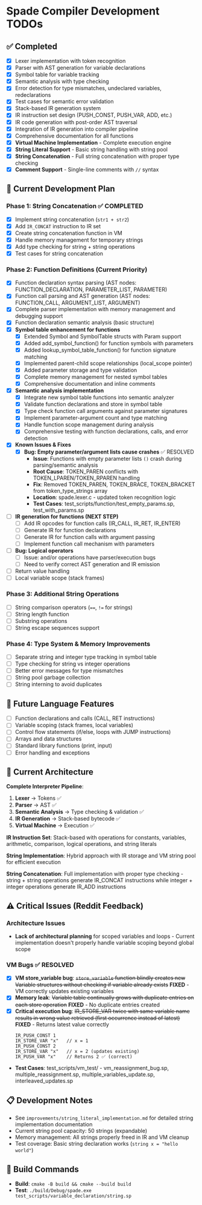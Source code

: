 # Spade Compiler Development TODOs

## ✅ Completed
- [x] Lexer implementation with token recognition
- [x] Parser with AST generation for variable declarations  
- [x] Symbol table for variable tracking
- [x] Semantic analysis with type checking
- [x] Error detection for type mismatches, undeclared variables, redeclarations
- [x] Test cases for semantic error validation
- [x] Stack-based IR generation system
- [x] IR instruction set design (PUSH_CONST, PUSH_VAR, ADD, etc.)
- [x] IR code generation with post-order AST traversal
- [x] Integration of IR generation into compiler pipeline
- [x] Comprehensive documentation for all functions
- [x] **Virtual Machine Implementation** - Complete execution engine
- [x] **String Literal Support** - Basic string handling with string pool
- [x] **String Concatenation** - Full string concatenation with proper type checking
- [x] **Comment Support** - Single-line comments with `//` syntax

## 🔄 Current Development Plan

### Phase 1: String Concatenation ✅ COMPLETED
- [x] Implement string concatenation (`str1 + str2`)
- [x] Add `IR_CONCAT` instruction to IR set
- [x] Create string concatenation function in VM
- [x] Handle memory management for temporary strings
- [x] Add type checking for string + string operations
- [x] Test cases for string concatenation

### Phase 2: Function Definitions (Current Priority)
- [x] Function declaration syntax parsing (AST nodes: FUNCTION_DECLARATION, PARAMETER_LIST, PARAMETER)
- [x] Function call parsing and AST generation (AST nodes: FUNCTION_CALL, ARGUMENT_LIST, ARGUMENT)
- [x] Complete parser implementation with memory management and debugging support
- [x] Function declaration semantic analysis (basic structure)
- [x] **Symbol table enhancement for functions**
  - [x] Extended Symbol and SymbolTable structs with Param support
  - [x] Added add_symbol_function() for function symbols with parameters
  - [x] Added lookup_symbol_table_function() for function signature matching
  - [x] Implemented parent-child scope relationships (local_scope pointer)
  - [x] Added parameter storage and type validation
  - [x] Complete memory management for nested symbol tables
  - [x] Comprehensive documentation and inline comments
- [x] **Semantic analysis implementation**
  - [x] Integrate new symbol table functions into semantic analyzer
  - [x] Validate function declarations and store in symbol table
  - [x] Type check function call arguments against parameter signatures
  - [x] Implement parameter-argument count and type matching
  - [x] Handle function scope management during analysis
  - [x] Comprehensive testing with function declarations, calls, and error detection
- [x] **Known Issues & Fixes**
  - [x] **Bug: Empty parameter/argument lists cause crashes** ✅ RESOLVED
    - **Issue**: Functions with empty parameter lists `()` crash during parsing/semantic analysis
    - **Root Cause**: TOKEN_PAREN conflicts with TOKEN_LPAREN/TOKEN_RPAREN handling
    - **Fix**: Removed TOKEN_PAREN, TOKEN_BRACE, TOKEN_BRACKET from token_type_strings array
    - **Location**: spade.lexer.c - updated token recognition logic
    - **Test Cases**: test_scripts/function/test_empty_params.sp, test_with_params.sp
- [ ] **IR generation for functions (NEXT STEP)**
  - [ ] Add IR opcodes for function calls (IR_CALL, IR_RET, IR_ENTER)
  - [ ] Generate IR for function declarations
  - [ ] Generate IR for function calls with argument passing
  - [ ] Implement function call mechanism with parameters
- [ ] **Bug: Logical operators** 
  - [ ] Issue: and/or operations have parser/execution bugs
  - [ ] Need to verify correct AST generation and IR emission
- [ ] Return value handling
- [ ] Local variable scope (stack frames)

### Phase 3: Additional String Operations
- [ ] String comparison operators (`==`, `!=` for strings)
- [ ] String length function
- [ ] Substring operations
- [ ] String escape sequences support

### Phase 4: Type System & Memory Improvements
- [ ] Separate string and integer type tracking in symbol table
- [ ] Type checking for string vs integer operations
- [ ] Better error messages for type mismatches
- [ ] String pool garbage collection
- [ ] String interning to avoid duplicates

## 🚀 Future Language Features
- [ ] Function declarations and calls (CALL, RET instructions)
- [ ] Variable scoping (stack frames, local variables)
- [ ] Control flow statements (if/else, loops with JUMP instructions)
- [ ] Arrays and data structures
- [ ] Standard library functions (print, input)
- [ ] Error handling and exceptions

## 📝 Current Architecture
**Complete Interpreter Pipeline**:
1. **Lexer** → Tokens ✅
2. **Parser** → AST ✅
3. **Semantic Analysis** → Type checking & validation ✅
4. **IR Generation** → Stack-based bytecode ✅
5. **Virtual Machine** → Execution ✅

**IR Instruction Set**: Stack-based with operations for constants, variables, arithmetic, comparison, logical operations, and string literals

**String Implementation**: Hybrid approach with IR storage and VM string pool for efficient execution

**String Concatenation**: Full implementation with proper type checking - string + string operations generate IR_CONCAT instructions while integer + integer operations generate IR_ADD instructions

## ⚠️ Critical Issues (Reddit Feedback)

### Architecture Issues
- **Lack of architectural planning** for scoped variables and loops - Current implementation doesn't properly handle variable scoping beyond global scope

### VM Bugs ✅ RESOLVED
- [x] **VM store_variable bug**: ~~`store_variable` function blindly creates new Variable structures without checking if variable already exists~~ **FIXED** - VM correctly updates existing variables
- [x] **Memory leak**: ~~Variable table continually grows with duplicate entries on each store operation~~ **FIXED** - No duplicate entries created  
- [x] **Critical execution bug**: ~~IR_STORE_VAR twice with same variable name results in wrong value retrieved (first occurrence instead of latest)~~ **FIXED** - Returns latest value correctly
  ```
  IR_PUSH_CONST 1
  IR_STORE_VAR "x"   // x = 1
  IR_PUSH_CONST 2  
  IR_STORE_VAR "x"   // x = 2 (updates existing)
  IR_PUSH_VAR "x"    // Returns 2 ✅ (correct)
  ```
- **Test Cases**: test_scripts/vm_test/ - vm_reassignment_bug.sp, multiple_reassignment.sp, multiple_variables_update.sp, interleaved_updates.sp

## 📋 Development Notes
- See `improvements/string_literal_implementation.md` for detailed string implementation documentation
- Current string pool capacity: 50 strings (expandable)
- Memory management: All strings properly freed in IR and VM cleanup
- Test coverage: Basic string declaration works (`string x = "hello world"`)

## 🔧 Build Commands
- **Build**: `cmake -B build && cmake --build build`
- **Test**: `./build/Debug/spade.exe test_scripts/variable_declaration/string.sp`
